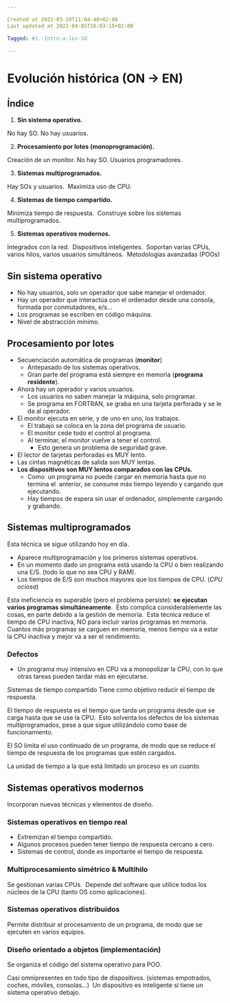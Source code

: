 ```yaml
---

Created at 2022-03-28T11:04:48+02:00
Last updated at 2022-04-05T16:03:15+02:00

Tagged: #1.-Intro-a-los-SO

---
```


# Evolución histórica (ON → EN)
## Índice 

1. **Sin sistema operativo.** 

No hay SO. No hay usuarios. 

2. **Procesamiento por lotes (monoprogramación).** 

Creación de un monitor. No hay SO. Usuarios programadores. 

3. **Sistemas multiprogramados.** 

Hay SOs y usuarios. 
Maximiza uso de CPU. 

4. **Sistemas de tiempo compartido.** 

Minimiza tiempo de respuesta. 
Construye sobre los sistemas multiprogramados. 

5. **Sistemas operativos modernos.** 

Integrados con la red. 
Dispositivos inteligentes. 
Soportan varias CPUs, varios hilos, varios usuarios simultáneos. 
Metodologías avanzadas (POOs) 

## Sin sistema operativo 

* No hay usuarios, solo un operador que sabe manejar el ordenador. 
* Hay un operador que interactúa con el ordenador desde una consola, formada por conmutadores, e/s… 
* Los programas se escriben en código máquina. 
* Nivel de abstracción mínimo. 

## Procesamiento por lotes 

* Secuenciación automática de programas (**monitor**) 
  * Antepasado de los sistemas operativos. 
  * Gran parte del programa está siempre en memoria (**programa residente**). 
* Ahora hay un operador y varios usuarios. 
  * Los usuarios no saben manejar la máquina, solo programar. 
  * Se programa en FORTRAN, se graba en una tarjeta perforada y se le da al operador. 
* El monitor ejecuta en serie, y de uno en uno, los trabajos. 
  * El trabajo se coloca en la zona del programa de usuario. 
  * El monitor cede todo el control al programa. 
  * Al terminar, el monitor vuelve a tener el control. 
    * Esto genera un problema de seguridad grave. 
* El lector de tarjetas perforadas es MUY lento. 
* Las cintas magnéticas de salida son MUY lentas. 
* **Los dispositivos son MUY lentos comparados con las CPUs.** 
  * Como  un programa no puede cargar en memoria hasta que no termina el  anterior, se consume más tiempo leyendo y cargando que ejecutando. 
  * Hay tiempos de espera sin usar el ordenador, simplemente cargando y grabando. 

## Sistemas multiprogramados 

Esta técnica se sigue utilizando hoy en día. 

* Aparece multiprogramación y los primeros sistemas operativos. 
* En un momento dado un programa está usando la CPU o bien realizando una E/S. (todo lo que no sea CPU y RAM). 
* Los tiempos de E/S son muchos mayores que los tiempos de CPU. (_CPU ociosa_) 

Esta ineficiencia es superable (pero el problema persiste): **se ejecutan varios programas simultáneamente**. 
Esto complica considerablemente las cosas, en parte debido a la gestión de memoria. 
Esta técnica reduce el tiempo de CPU inactiva, NO para incluir varios programas en memoria. 
Cuantos más programas se carguen en memoria, menos tiempo va a estar la CPU inactiva y mejor va a ser el rendimiento. 

### Defectos 

* Un programa muy intensivo en CPU va a monopolizar la CPU, con lo que otras tareas pueden tardar más en ejecutarse. 

Sistemas de tiempo compartido 
Tiene como objetivo reducir el tiempo de respuesta. 

El tiempo de respuesta es el tiempo que tarda un programa desde que se carga hasta que se use la CPU. 
Esto solventa los defectos de los sistemas multiprogramados, pese a que sigue utilizándolo como base de funcionamiento. 

El SO limita el uso continuado de un programa, de modo que se reduce el tiempo de respuesta de los programas que estén cargados. 

La unidad de tiempo a la que está limitado un proceso es un _cuanto_. 

## Sistemas operativos modernos 

Incorporan nuevas técnicas y elementos de diseño. 

### Sistemas operativos en tiempo real 

* Extremizan el tiempo compartido. 
* Algunos procesos pueden tener tiempo de respuesta cercano a cero. 
* Sistemas de control, donde es importante el tiempo de respuesta. 

### Multiprocesamiento simétrico & Multihilo 

Se gestionan varias CPUs. 
Depende del software que utilice todos los núcleos de la CPU (tanto OS como aplicaciones). 

### Sistemas operativos distribuidos 

Permite distribuir el procesamiento de un programa, de modo que se ejecuten en varios equipos. 

### Diseño orientado a objetos (implementación) 

Se organiza el código del sistema operativo para POO. 

Casi omnipresentes en todo tipo de dispositivos. (sistemas empotrados, coches, móviles, consolas…) 
Un dispositivo es inteligente si tiene un sistema operativo debajo.
